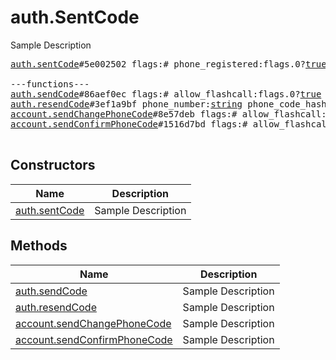 # auth.SentCode

Sample Description

<pre>
<a href="../constructor/auth.sentCode.md">auth.sentCode</a>#5e002502 flags:# phone_registered:flags.0?<a href="../type/true.md">true</a> type:<a href="../type/auth.SentCodeType.md">auth.SentCodeType</a> phone_code_hash:<a href="../type/string.md">string</a> next_type:flags.1?<a href="../type/auth.CodeType.md">auth.CodeType</a> timeout:flags.2?<a href="../type/int.md">int</a> = <a href="../type/auth.SentCode.md">auth.SentCode</a>;

---functions---
<a href="../method/auth.sendCode.md">auth.sendCode</a>#86aef0ec flags:# allow_flashcall:flags.0?<a href="../type/true.md">true</a> phone_number:<a href="../type/string.md">string</a> current_number:flags.0?<a href="../type/Bool.md">Bool</a> api_id:<a href="../type/int.md">int</a> api_hash:<a href="../type/string.md">string</a> = <a href="../type/auth.SentCode.md">auth.SentCode</a>;
<a href="../method/auth.resendCode.md">auth.resendCode</a>#3ef1a9bf phone_number:<a href="../type/string.md">string</a> phone_code_hash:<a href="../type/string.md">string</a> = <a href="../type/auth.SentCode.md">auth.SentCode</a>;
<a href="../method/account.sendChangePhoneCode.md">account.sendChangePhoneCode</a>#8e57deb flags:# allow_flashcall:flags.0?<a href="../type/true.md">true</a> phone_number:<a href="../type/string.md">string</a> current_number:flags.0?<a href="../type/Bool.md">Bool</a> = <a href="../type/auth.SentCode.md">auth.SentCode</a>;
<a href="../method/account.sendConfirmPhoneCode.md">account.sendConfirmPhoneCode</a>#1516d7bd flags:# allow_flashcall:flags.0?<a href="../type/true.md">true</a> hash:<a href="../type/string.md">string</a> current_number:flags.0?<a href="../type/Bool.md">Bool</a> = <a href="../type/auth.SentCode.md">auth.SentCode</a>;

</pre>

## Constructors

| Name | Description |
|------|-------------|
| [auth.sentCode](../constructor/auth.sentCode.md) | Sample Description |

## Methods

| Name | Description |
|------|-------------|
| [auth.sendCode](../method/auth.sendCode.md) | Sample Description |
| [auth.resendCode](../method/auth.resendCode.md) | Sample Description |
| [account.sendChangePhoneCode](../method/account.sendChangePhoneCode.md) | Sample Description |
| [account.sendConfirmPhoneCode](../method/account.sendConfirmPhoneCode.md) | Sample Description |
